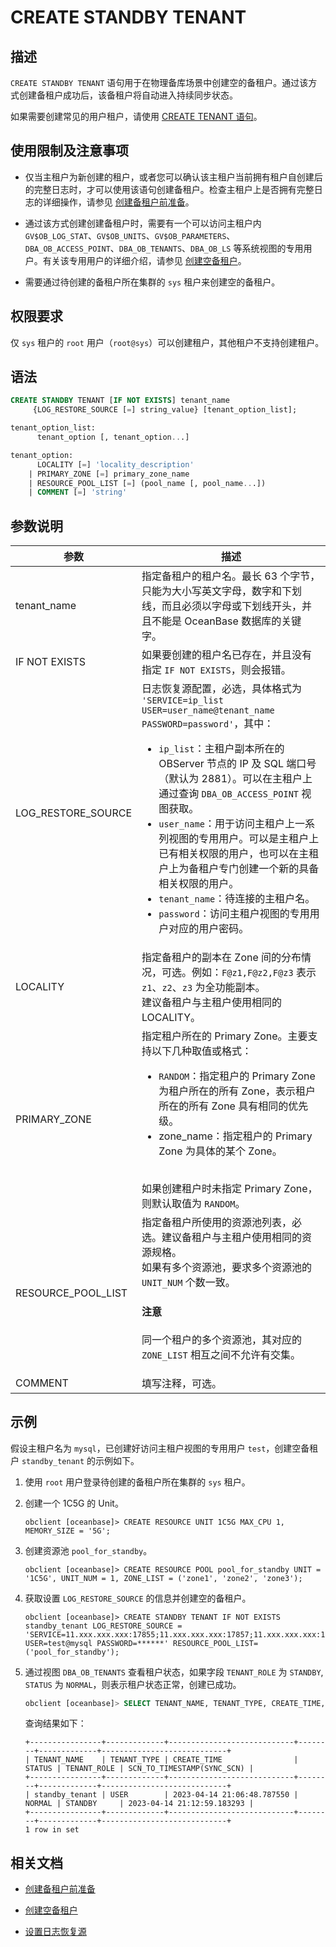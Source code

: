 # CREATE STANDBY TENANT

## 描述

`CREATE STANDBY TENANT` 语句用于在物理备库场景中创建空的备租户。通过该方式创建备租户成功后，该备租户将自动进入持续同步状态。

如果需要创建常见的用户租户，请使用 [CREATE TENANT 语句](800.create-tenant.md)。

## 使用限制及注意事项

* 仅当主租户为新创建的租户，或者您可以确认该主租户当前拥有租户自创建后的完整日志时，才可以使用该语句创建备租户。检查主租户上是否拥有完整日志的详细操作，请参见 [创建备租户前准备](../../../../600.manage/400.high-availability/300.physical-standby-database-disaster-recovery/200.create-a-standby-tenant/100.preparations-for-creat-standby-tenant.md)。

* 通过该方式创建创建备租户时，需要有一个可以访问主租户内 `GV$OB_LOG_STAT`、`GV$OB_UNITS`、`GV$OB_PARAMETERS`、`DBA_OB_ACCESS_POINT`、`DBA_OB_TENANTS`、`DBA_OB_LS` 等系统视图的专用用户。有关该专用用户的详细介绍，请参见 [创建空备租户](../../../../600.manage/400.high-availability/300.physical-standby-database-disaster-recovery/200.create-a-standby-tenant/200.create-an-empty-standby-tenant.md)。

* 需要通过待创建的备租户所在集群的 `sys` 租户来创建空的备租户。

## 权限要求

仅 `sys` 租户的 `root` 用户（`root@sys`）可以创建租户，其他租户不支持创建租户。

## 语法

```sql
CREATE STANDBY TENANT [IF NOT EXISTS] tenant_name
     {LOG_RESTORE_SOURCE [=] string_value} [tenant_option_list];

tenant_option_list:
      tenant_option [, tenant_option...]

tenant_option:
      LOCALITY [=] 'locality_description'
    | PRIMARY_ZONE [=] primary_zone_name
    | RESOURCE_POOL_LIST [=] (pool_name [, pool_name...])
    | COMMENT [=] 'string'
```

## 参数说明

|          参数            |                描述                                                                                                      |
|--------------------------|--------------------------------------------------------------------------------------------------------------------------|
| tenant_name              | 指定备租户的租户名。最长 63 个字节，只能为大小写英文字母，数字和下划线，而且必须以字母或下划线开头，并且不能是 OceanBase 数据库的关键字。 |
| IF NOT EXISTS            | 如果要创建的租户名已存在，并且没有指定 `IF NOT EXISTS`，则会报错。    |
| LOG_RESTORE_SOURCE       | 日志恢复源配置，必选，具体格式为 `'SERVICE=ip_list USER=user_name@tenant_name PASSWORD=password'`，其中：<ul><li>`ip_list`：主租户副本所在的 OBServer 节点的 IP 及 SQL 端口号（默认为 2881）。可以在主租户上通过查询 `DBA_OB_ACCESS_POINT` 视图获取。</li> <li>`user_name`：用于访问主租户上一系列视图的专用用户。可以是主租户上已有相关权限的用户，也可以在主租户上为备租户专门创建一个新的具备相关权限的用户。</li> <li>`tenant_name`：待连接的主租户名。</li> <li>`password`：访问主租户视图的专用用户对应的用户密码。</li></ul> |
| LOCALITY                 | 指定备租户的副本在 Zone 间的分布情况，可选。例如：`F@z1,F@z2,F@z3` 表示 `z1`、`z2`、`z3` 为全功能副本。</br>建议备租户与主租户使用相同的 LOCALITY。    |
| PRIMARY_ZONE             | 指定租户所在的 Primary Zone。主要支持以下几种取值或格式：<ul><li>`RANDOM`：指定租户的 Primary Zone 为租户所在的所有 Zone，表示租户所在的所有 Zone 具有相同的优先级。</li> <li>zone_name：指定租户的 Primary Zone 为具体的某个 Zone。</li></ul> </br>如果创建租户时未指定 Primary Zone，则默认取值为 `RANDOM`。 |
| RESOURCE_POOL_LIST       | 指定备租户所使用的资源池列表，必选。建议备租户与主租户使用相同的资源规格。</br>如果有多个资源池，要求多个资源池的 `UNIT_NUM` 个数一致。<main id="notice" type='notice'><h4>注意</h4><p>同一个租户的多个资源池，其对应的 `ZONE_LIST` 相互之间不允许有交集。</p></main> |
| COMMENT                  | 填写注释，可选。   |

## 示例

假设主租户名为 `mysql`，已创建好访问主租户视图的专用用户 `test`，创建空备租户 `standby_tenant` 的示例如下。

1. 使用 `root` 用户登录待创建的备租户所在集群的 `sys` 租户。

2. 创建一个 1C5G 的 Unit。

   ```shell
   obclient [oceanbase]> CREATE RESOURCE UNIT 1C5G MAX_CPU 1, MEMORY_SIZE = '5G';
   ```

3. 创建资源池 `pool_for_standby`。

   ```shell
   obclient [oceanbase]> CREATE RESOURCE POOL pool_for_standby UNIT = '1C5G', UNIT_NUM = 1, ZONE_LIST = ('zone1', 'zone2', 'zone3');
   ```

4. 获取设置 `LOG_RESTORE_SOURCE` 的信息并创建空的备租户。

   ```shell
   obclient [oceanbase]> CREATE STANDBY TENANT IF NOT EXISTS standby_tenant LOG_RESTORE_SOURCE = 'SERVICE=11.xxx.xxx.xxx:17855;11.xxx.xxx.xxx:17857;11.xxx.xxx.xxx:17859 USER=test@mysql PASSWORD=******' RESOURCE_POOL_LIST=('pool_for_standby');
   ```

5. 通过视图 `DBA_OB_TENANTS` 查看租户状态，如果字段 `TENANT_ROLE` 为 `STANDBY`, `STATUS` 为 `NORMAL`，则表示租户状态正常，创建已成功。

   ```sql
   obclient [oceanbase]> SELECT TENANT_NAME, TENANT_TYPE, CREATE_TIME, STATUS, TENANT_ROLE,SCN_TO_TIMESTAMP(SYNC_SCN) FROM oceanbase.DBA_OB_TENANTS WHERE TENANT_NAME = 'standby_tenant';
   ```

   查询结果如下：

   ```shell
   +----------------+-------------+----------------------------+--------+-------------+----------------------------+
   | TENANT_NAME    | TENANT_TYPE | CREATE_TIME                | STATUS | TENANT_ROLE | SCN_TO_TIMESTAMP(SYNC_SCN) |
   +----------------+-------------+----------------------------+--------+-------------+----------------------------+
   | standby_tenant | USER        | 2023-04-14 21:06:48.787550 | NORMAL | STANDBY     | 2023-04-14 21:12:59.183293 |
   +----------------+-------------+----------------------------+--------+-------------+----------------------------+
   1 row in set
   ```

## 相关文档

* [创建备租户前准备](../../../../600.manage/400.high-availability/300.physical-standby-database-disaster-recovery/200.create-a-standby-tenant/100.preparations-for-creat-standby-tenant.md)

* [创建空备租户](../../../../600.manage/400.high-availability/300.physical-standby-database-disaster-recovery/200.create-a-standby-tenant/200.create-an-empty-standby-tenant.md)

* [设置日志恢复源](../../../../600.manage/400.high-availability/300.physical-standby-database-disaster-recovery/300.log-transport-service/200.configure-the-log-transport-service/100.set-log-restore-source.md)